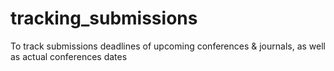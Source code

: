 # tracking_submissions
To track submissions deadlines of upcoming conferences &amp; journals, as well as actual conferences dates
